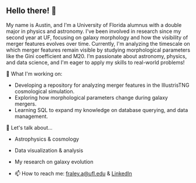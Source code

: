 ## Hello there! 👋

<!--**FraleyA/FraleyA** is a ✨ _special_ ✨ repository because its `README.md` (this file) appears on your GitHub profile.-->

My name is Austin, and I'm a University of Florida alumnus with a double major in physics and astronomy.
I've been involved in research since my second year at UF, focusing on galaxy morphology and how the visibility of merger features evolves over time. 
Currently, I'm analyzing the timescale on which merger features remain visible by studying morphological parameters like the Gini coefficient and M20.
I’m passionate about astronomy, physics, and data science, and I'm eager to apply my skills to real-world problems!

🌌 What I'm working on: 
- Developing a repository for analyzing merger features in the IllustrisTNG cosmological simulation.
- Exploring how morphological parameters change during galaxy mergers.
- Learning SQL to expand my knowledge on database querying, and data management. <br>

💬 Let's talk about...
- Astrophysics & cosmology
- Data visualization & analysis
- My research on galaxy evolution <br>
      
- 📫 How to reach me: fraley.a@ufl.edu & [LinkedIn](https://www.linkedin.com/in/austin-fraley-429647344/)
